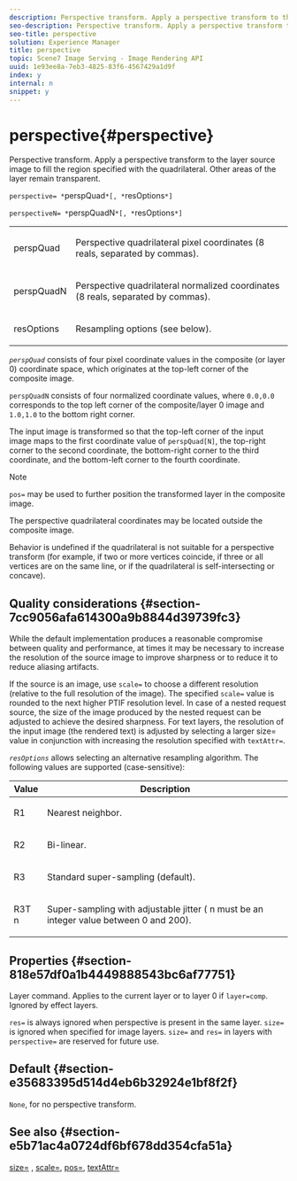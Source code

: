 ```yaml
---
description: Perspective transform. Apply a perspective transform to the layer source image to fill the region specified with the quadrilateral. Other areas of the layer remain transparent.
seo-description: Perspective transform. Apply a perspective transform to the layer source image to fill the region specified with the quadrilateral. Other areas of the layer remain transparent.
seo-title: perspective
solution: Experience Manager
title: perspective
topic: Scene7 Image Serving - Image Rendering API
uuid: 1e93ee8a-7eb3-4825-83f6-4567429a1d9f
index: y
internal: n
snippet: y
---
```


# perspective{#perspective}

Perspective transform. Apply a perspective transform to the layer source image to fill the region specified with the quadrilateral. Other areas of the layer remain transparent.

 `perspective= *`perspQuad`*[, *`resOptions`*]`

`perspectiveN= *`perspQuadN`*[, *`resOptions`*]`

<table id="simpletable_4BD38BBF53964F7D97B9E58914C97B3F"> 
 <tr class="strow"> 
  <td class="stentry"> <p><span class="varname"> perspQuad</span> </p></td> 
  <td class="stentry"> <p>Perspective quadrilateral pixel coordinates (8 reals, separated by commas). </p></td> 
 </tr> 
 <tr class="strow"> 
  <td class="stentry"> <p><span class="varname"> perspQuadN</span> </p></td> 
  <td class="stentry"> <p>Perspective quadrilateral normalized coordinates (8 reals, separated by commas). </p></td> 
 </tr> 
 <tr class="strow"> 
  <td class="stentry"> <p><span class="varname"> resOptions</span> </p></td> 
  <td class="stentry"> <p>Resampling options (see below). </p></td> 
 </tr> 
</table>

*`perspQuad`* consists of four pixel coordinate values in the composite (or layer 0) coordinate space, which originates at the top-left corner of the composite image.

`perspQuadN` consists of four normalized coordinate values, where `0.0,0.0` corresponds to the top left corner of the composite/layer 0 image and `1.0,1.0` to the bottom right corner.

The input image is transformed so that the top-left corner of the input image maps to the first coordinate value of `perspQuad[N]`, the top-right corner to the second coordinate, the bottom-right corner to the third coordinate, and the bottom-left corner to the fourth coordinate.

>[!NOTE]
>
>`pos=` may be used to further position the transformed layer in the composite image.

The perspective quadrilateral coordinates may be located outside the composite image.

Behavior is undefined if the quadrilateral is not suitable for a perspective transform (for example, if two or more vertices coincide, if three or all vertices are on the same line, or if the quadrilateral is self-intersecting or concave).

## Quality considerations {#section-7cc9056afa614300a9b8844d39739fc3}

While the default implementation produces a reasonable compromise between quality and performance, at times it may be necessary to increase the resolution of the source image to improve sharpness or to reduce it to reduce aliasing artifacts.

If the source is an image, use `scale=` to choose a different resolution (relative to the full resolution of the image). The specified `scale=` value is rounded to the next higher PTIF resolution level. In case of a nested request source, the size of the image produced by the nested request can be adjusted to achieve the desired sharpness. For text layers, the resolution of the input image (the rendered text) is adjusted by selecting a larger size= value in conjunction with increasing the resolution specified with `textAttr=`.

*`resOptions`* allows selecting an alternative resampling algorithm. The following values are supported (case-sensitive):

<table id="table_0F20007986324E228096888ED37219C0"> 
 <thead> 
  <tr> 
   <th class="entry"> <b> Value</b> </th> 
   <th class="entry"> <b> Description</b> </th> 
  </tr> 
 </thead>
 <tbody> 
  <tr> 
   <td> <p> <span class="codeph"> R1</span> </p> </td> 
   <td> <p> Nearest neighbor. </p> </td> 
  </tr> 
  <tr> 
   <td> <p> <span class="codeph"> R2</span> </p> </td> 
   <td> <p> Bi-linear. </p> </td> 
  </tr> 
  <tr> 
   <td> <p> <span class="codeph"> R3</span> </p> </td> 
   <td> <p> Standard super-sampling (default). </p> </td> 
  </tr> 
  <tr> 
   <td> <p> <span class="codeph">R3T<span class="varname"> n</span></span> </p> </td> 
   <td> <p> Super-sampling with adjustable jitter (<span class="varname"> n</span> must be an integer value between 0 and 200). </p> </td> 
  </tr> 
 </tbody> 
</table>

## Properties {#section-818e57df0a1b4449888543bc6af77751}

Layer command. Applies to the current layer or to layer 0 if `layer=comp`. Ignored by effect layers.

`res=` is always ignored when perspective is present in the same layer. `size=` is ignored when specified for image layers. `size=` and `res=` in layers with `perspective=` are reserved for future use.

## Default {#section-e35683395d514d4eb6b32924e1bf8f2f}

`None`, for no perspective transform.

## See also {#section-e5b71ac4a0724df6bf678dd354cfa51a}

[size=](../../../../../is_api/http_ref/image-serving-api-ref/c-http-protocol-reference/c-data-types/r-size.md#reference-04d383f32c7b4003bed9978cb854747b) , [scale=](../../../../../is_api/http_ref/image-serving-api-ref/c-http-protocol-reference/c-command-reference/r-is-http-scale.md#reference-098c30cea1764f189e6f7c7e400cc065), [pos=](../../../../../is_api/http_ref/image-serving-api-ref/c-http-protocol-reference/c-command-reference/r-pos.md#reference-65de948f4b404f1182b22119ca332143), [textAttr=](../../../../../is_api/http_ref/image-serving-api-ref/c-http-protocol-reference/c-command-reference/r-textattr.md#reference-ff00484fa3244286abeff34911f7ec0d) 
